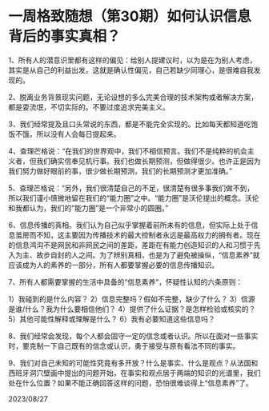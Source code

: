 #  一周格致随想（第30期）如何认识信息背后的事实真相？

1、所有人的潜意识里都有这样的偏见：给别人提建议时，以为是在为别人考虑，其实是从自己的利益出发。这就是确认性偏见，自己若缺少同理心，是很难自我发现的。

2、脱离业务背景现实问题，无论设想的多么完美合理的技术架构或者解决方案，都是耍流氓，不切实际的。不要过度追求完美主义。

3、我们经常提及且口头常说的东西，都是不能完全实现的。比如每天都知道吃饱饭不饿，所以没有人会每日提起来。

4、查理芒格说：“在我们的世界观中，我们不相信预言。我们不是纯粹的机会主义者，但我们确实信奉见机行事。我们也做长期预测，但做得很少。也许正是因为我们努力做好眼前的事，很少做长期预测，我们的长期预测才更加准确。”

5、查理芒格说：“另外，我们很清楚自己的不足，很清楚有很多事我们做不到，所以我们谨小慎微地留在我们的“能力圈”之中。“能力圈”是沃伦提出的概念。沃伦和我都认为，我们的“能力圈”是一个非常小的圆圈。”

6、信息传播的真相。我们认为自己似乎掌握着前所未有的信息，但实际上处于信息茧房而不知，这主要因为传播技术的最大控制者永远是最高权力的拥有者。现在的信息鸿沟不是网民和非网民之间的差距，差距在有能力创造知识的人和习惯于先入为主、故步自封的人之间。为了辨别真相，也是为了避免被操纵，“信息素养”就应该成为人的素养的一部分，所有人都要掌握必要的信息传播知识。

7、所有人都需要掌握的生活中具备的“信息素养”，怀疑性认知的六条原则：

  1）我碰到的是什么内容？
  2）信息完整吗？假如不完整，缺少了什么？
  3）信源是谁/什么？我为什么要相信他们？
  4）提供了什么证据？是怎样检验或核实的？
  5）其他可能性解释或理解是什么？
  6）我有必要知道这些信息吗？

8、我们经常会发现，每个人都会固守一定的信念或者认识。所以在面对一些事实时，要克制一下自己既有的信念或认识，勇于接受与原有看法不同的事实。

9、我们对自己未知的可能性究竟有多开放？什么是事实、什么是观点？从法国和西班牙洞穴壁画中提出的问题开始，在事实和观点居于两端的知识的光谱里，我们处在什么位置？如果不能正确回答这样的问题，恐怕很难谈得上“信息素养”了。

2023/08/27
